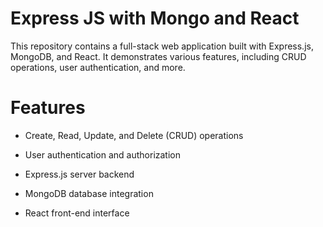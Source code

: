 # Express JS with Mongo and React
This repository contains a full-stack web application built with Express.js, MongoDB, and React. It demonstrates various features, including CRUD operations, user authentication, and more.

# Features
- Create, Read, Update, and Delete (CRUD) operations
  
- User authentication and authorization

- Express.js server backend

-  MongoDB database integration

- React front-end interface
